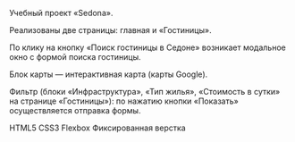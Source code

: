 Учебный проект «Sedona».

Реализованы две страницы: главная и «Гостиницы».

По клику на кнопку «Поиск гостиницы в Седоне» возникает модальное окно с формой поиска гостиницы.

Блок карты — интерактивная карта (карты Google).

Фильтр (блоки «Инфраструктура», «Тип жилья», «Стоимость в сутки» на странице «Гостиницы»): по нажатию кнопки «Показать» осуществляется отправка формы.

HTML5 CSS3 Flexbox Фиксированная верстка
